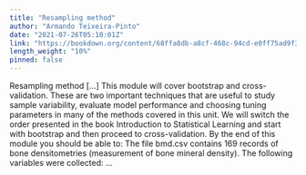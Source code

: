 ```yaml
---
title: "Resampling method"
author: "Armando Teixeira-Pinto"
date: "2021-07-26T05:10:01Z"
link: "https://bookdown.org/content/68ffa8db-a8cf-468c-94cd-e0ff75ad9f33/"
length_weight: "10%"
pinned: false
---
```


Resampling method [...] This module will cover bootstrap and cross-validation. These are two
important techniques that are useful to study sample variability, evaluate
model performance and choosing tuning parameters in many of the methods
covered in this unit. We will switch the order presented in the book Introduction to Statistical
Learning and start with bootstrap and then proceed to cross-validation. By the end of this module you should be able to: The file bmd.csv
contains 169 records of bone densitometries (measurement of
bone mineral density). The following variables were collected: ...
